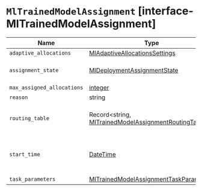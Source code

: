 # `MlTrainedModelAssignment` [interface-MlTrainedModelAssignment]

| Name | Type | Description |
| - | - | - |
| `adaptive_allocations` | [MlAdaptiveAllocationsSettings](./MlAdaptiveAllocationsSettings.md) | null | &nbsp; |
| `assignment_state` | [MlDeploymentAssignmentState](./MlDeploymentAssignmentState.md) | The overall assignment state. |
| `max_assigned_allocations` | [integer](./integer.md) | &nbsp; |
| `reason` | string | &nbsp; |
| `routing_table` | Record<string, [MlTrainedModelAssignmentRoutingTable](./MlTrainedModelAssignmentRoutingTable.md)> | The allocation state for each node. |
| `start_time` | [DateTime](./DateTime.md) | The timestamp when the deployment started. |
| `task_parameters` | [MlTrainedModelAssignmentTaskParameters](./MlTrainedModelAssignmentTaskParameters.md) | &nbsp; |
